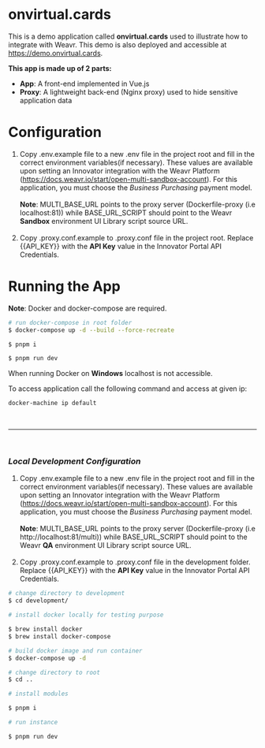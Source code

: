 # onvirtual.cards

This is a demo application called **onvirtual.cards** used to illustrate how to integrate with Weavr. This demo is also deployed and accessible at https://demo.onvirtual.cards.

**This app is made up of 2 parts:**

-   **App**: A front-end implemented in Vue.js
-   **Proxy**: A lightweight back-end (Nginx proxy) used to hide sensitive application data

# Configuration

1. Copy .env.example file to a new .env file in the project root and fill in the correct environment variables(if necessary). These values are available upon setting an Innovator integration with the Weavr Platform (https://docs.weavr.io/start/open-multi-sandbox-account). For this application, you must choose the _Business Purchasing_ payment model.
   <br> <br> **Note**: MULTI_BASE_URL points to the proxy server (Dockerfile-proxy (i.e localhost:81)) while BASE_URL_SCRIPT should point to the Weavr **Sandbox** environment UI Library script source URL.<br> <br>
2. Copy .proxy.conf.example to .proxy.conf file in the project root. Replace {{API_KEY}} with the **API Key** value in the Innovator Portal API Credentials.

# Running the App

**Note**: Docker and docker-compose are required.

```bash
# run docker-compose in root folder
$ docker-compose up -d --build --force-recreate

$ pnpm i

$ pnpm run dev
```

When running Docker on **Windows** localhost is not accessible.

To access application call the following command and access at given ip:

```bash
docker-machine ip default
```

<br> 
<hr>
<br>

### _Local Development Configuration_

1. Copy .env.example file to a new .env file in the project root and fill in the correct environment variables(if necessary). These values are available upon setting an Innovator integration with the Weavr Platform (https://docs.weavr.io/start/open-multi-sandbox-account). For this application, you must choose the _Business Purchasing_ payment model.
   <br> <br> **Note**: MULTI_BASE_URL points to the proxy server (Dockerfile-proxy (i.e http://localhost:81/multi)) while BASE_URL_SCRIPT should point to the Weavr **QA** environment UI Library script source URL.<br> <br>
2. Copy .proxy.conf.example to .proxy.conf file in the development folder. Replace {{API_KEY}} with the **API Key** value in the Innovator Portal API Credentials.

```bash
# change directory to development
$ cd development/

# install docker locally for testing purpose

$ brew install docker
$ brew install docker-compose

# build docker image and run container
$ docker-compose up -d

# change directory to root
$ cd ..

# install modules

$ pnpm i

# run instance

$ pnpm run dev
```
